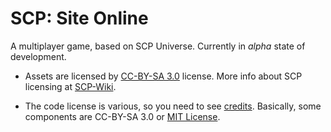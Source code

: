 # SCP: Site Online

A multiplayer game, based on SCP Universe. Currently in *alpha* state of development.

- Assets are licensed by [CC-BY-SA 3.0](/LICENSE.CCBYSA3) license. More info about SCP licensing at [SCP-Wiki](https://scp-wiki.wikidot.com/licensing-guide).

- The code license is various, so you need to see [credits](/CREDITS.md). Basically, some components are CC-BY-SA 3.0 or [MIT License](/LICENSE.MIT).
